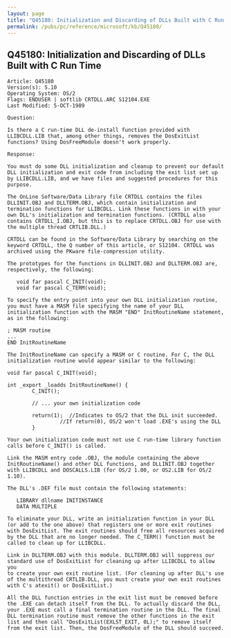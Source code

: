 ```yaml
---
layout: page
title: "Q45180: Initialization and Discarding of DLLs Built with C Run Time"
permalink: /pubs/pc/reference/microsoft/kb/Q45180/
---
```


## Q45180: Initialization and Discarding of DLLs Built with C Run Time

	Article: Q45180
	Version(s): 5.10
	Operating System: OS/2
	Flags: ENDUSER | softlib CRTDLL.ARC S12104.EXE
	Last Modified: 5-OCT-1989
	
	Question:
	
	Is there a C run-time DLL de-install function provided with
	LLIBCDLL.LIB that, among other things, removes the DosExitList
	functions? Using DosFreeModule doesn't work properly.
	
	Response:
	
	You must do some DLL initialization and cleanup to prevent our default
	DLL initialization and exit code from including the exit list set up
	by LLIBCDLL.LIB, and we have files and suggested procedures for this
	purpose.
	
	The OnLine Software/Data Library file CRTDLL contains the files
	DLLINIT.OBJ and DLLTERM.OBJ, which contain initialization and
	termination functions for LLIBCDLL. Link these functions in with your
	own DLL's initialization and termination functions. (CRTDLL also
	contains CRTDLL_I.OBJ, but this is to replace CRTDLL.OBJ for use with
	the multiple thread CRTLIB.DLL.)
	
	CRTDLL can be found in the Software/Data Library by searching on the
	keyword CRTDLL, the Q number of this article, or S12104. CRTDLL was
	archived using the PKware file-compression utility.
	
	The prototypes for the functions in DLLINIT.OBJ and DLLTERM.OBJ are,
	respectively, the following:
	
	   void far pascal C_INIT(void);
	   void far pascal C_TERM(void);
	
	To specify the entry point into your own DLL initialization routine,
	you must have a MASM file specifying the name of your DLL
	initialization function with the MASM "END" InitRoutineName statement,
	as in the following:
	
	; MASM routine
	...
	END InitRoutineName
	
	The InitRoutineName can specify a MASM or C routine. For C, the DLL
	initialization routine would appear similar to the following:
	
	void far pascal C_INIT(void);
	
	int _export _loadds InitRoutineName() {
	        C_INIT();
	
	        // ... your own initialization code
	
	        return(1);  //Indicates to OS/2 that the DLL init succeeded.
	                 //If return(0), OS/2 won't load .EXE's using the DLL
	        }
	
	Your own initialization code must not use C run-time library function
	calls before C_INIT() is called.
	
	Link the MASM entry code .OBJ, the module containing the above
	InitRoutineName() and other DLL functions, and DLLINIT.OBJ together
	with LLIBCDLL and DOSCALLS.LIB (for OS/2 1.00, or OS2.LIB for OS/2
	1.10).
	
	The DLL's .DEF file must contain the following statements:
	
	   LIBRARY dllname INITINSTANCE
	   DATA MULTIPLE
	
	To eliminate your DLL, write an initialization function in your DLL
	(or add to the one above) that registers one or more exit routines
	with DosExitList. The exit routines should free all resources acquired
	by the DLL that are no longer needed. The C_TERM() function must be
	called to clean up for LLIBCDLL.
	
	Link in DLLTERM.OBJ with this module. DLLTERM.OBJ will suppress our
	standard use of DosExitList for cleaning up after LLIBCDLL to allow you
	to create your own exit routine list. (For cleaning up after DLL's use
	of the multithread CRTLIB.DLL, you must create your own exit routines
	with C's atexit() or DosExitList.)
	
	All the DLL function entries in the exit list must be removed before
	the .EXE can detach itself from the DLL. To actually discard the DLL,
	your .EXE must call a final termination routine in the DLL. The final
	DLL termination routine must remove the other functions in the exit
	list and then call "DosExitList(EXLST_EXIT, 0L);" to remove itself
	from the exit list. Then, the DosFreeModule of the DLL should succeed.
